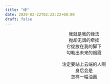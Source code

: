 ```yaml
---
title: "缘"
date: 2020-02-22T02:22:22+08:00
draft: false
---
```

<center>
我就是我的缘法 <br>
抛却无谓的牵挂 <br>
它绽放在我的脚下 <br>
勾勒出未来的烟霞 <br><br>
注定要站上云端的人啊 <br>
身后会是 <br>
怎样一幅油画
</center>

